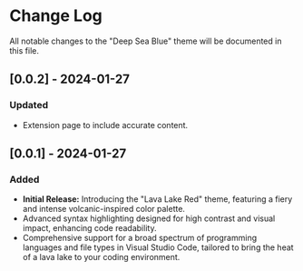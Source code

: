 # Change Log

All notable changes to the "Deep Sea Blue" theme will be documented in this file.

## [0.0.2] - 2024-01-27

### Updated

- Extension page to include accurate content.

## [0.0.1] - 2024-01-27

### Added

- **Initial Release:** Introducing the "Lava Lake Red" theme, featuring a fiery and intense volcanic-inspired color palette.
- Advanced syntax highlighting designed for high contrast and visual impact, enhancing code readability.
- Comprehensive support for a broad spectrum of programming languages and file types in Visual Studio Code, tailored to bring the heat of a lava lake to your coding environment.
